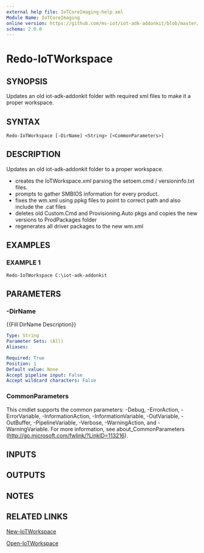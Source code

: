 ```yaml
---
external help file: IoTCoreImaging-help.xml
Module Name: IoTCoreImaging
online version: https://github.com/ms-iot/iot-adk-addonkit/blob/master/Tools/IoTCoreImaging/Docs/Redo-IoTWorkspace.md
schema: 2.0.0
---
```


# Redo-IoTWorkspace

## SYNOPSIS
Updates an old iot-adk-addonkit folder with required xml files to make it a proper workspace.

## SYNTAX

```
Redo-IoTWorkspace [-DirName] <String> [<CommonParameters>]
```

## DESCRIPTION
Updates an old iot-adk-addonkit folder to a proper workspace.
- creates the IoTWorkspace.xml parsing the setoem.cmd / versioninfo.txt files.
- prompts to gather SMBIOS information for every product.
- fixes the wm.xml using ppkg files to point to correct path and also include the .cat files
- deletes old Custom.Cmd and Provisioning.Auto pkgs and copies the new versions to ProdPackages folder
- regenerates all driver packages to the new wm.xml

## EXAMPLES

### EXAMPLE 1
```
Redo-IoTWorkspace C:\iot-adk-addonkit
```

## PARAMETERS

### -DirName
{{Fill DirName Description}}

```yaml
Type: String
Parameter Sets: (All)
Aliases:

Required: True
Position: 1
Default value: None
Accept pipeline input: False
Accept wildcard characters: False
```

### CommonParameters
This cmdlet supports the common parameters: -Debug, -ErrorAction, -ErrorVariable, -InformationAction, -InformationVariable, -OutVariable, -OutBuffer, -PipelineVariable, -Verbose, -WarningAction, and -WarningVariable.
For more information, see about_CommonParameters (http://go.microsoft.com/fwlink/?LinkID=113216).

## INPUTS

## OUTPUTS

## NOTES

## RELATED LINKS

[New-IoTWorkspace](New-IoTWorkspace.md)

[Open-IoTWorkspace](Open-IoTWorkspace.md)

